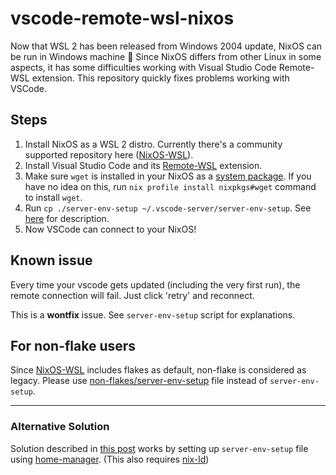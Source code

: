 # vscode-remote-wsl-nixos

Now that WSL 2 has been released from Windows 2004 update, NixOS can be run in Windows machine :tada: Since NixOS differs from other Linux in some aspects, it has some difficulties working with Visual Studio Code Remote-WSL extension. This repository quickly fixes problems working with VSCode.

## Steps

1. Install NixOS as a WSL 2 distro. Currently there's a community supported repository here ([NixOS-WSL](https://github.com/nix-community/NixOS-WSL)).
2. Install Visual Studio Code and its [Remote-WSL](https://marketplace.visualstudio.com/items?itemName=ms-vscode-remote.remote-wsl) extension.
3. Make sure `wget` is installed in your NixOS as a [system package](https://nixos.org/manual/nixos/stable/options#opt-environment.systemPackages). If you have no idea on this, run `nix profile install nixpkgs#wget` command to install `wget`.
4. Run `cp ./server-env-setup ~/.vscode-server/server-env-setup`. See [here](https://code.visualstudio.com/docs/remote/wsl#_advanced-environment-setup-script) for description.
5. Now VSCode can connect to your NixOS!

## Known issue

Every time your vscode gets updated (including the very first run), the remote connection will fail. Just click 'retry' and reconnect.

This is a **wontfix** issue. See `server-env-setup` script for explanations.

## For non-flake users

Since [NixOS-WSL](https://github.com/nix-community/NixOS-WSL) includes flakes as default, non-flake is considered as legacy.
Please use [non-flakes/server-env-setup](non-flakes/server-env-setup) file instead of `server-env-setup`.

---

### Alternative Solution

Solution described in [this post](https://discourse.nixos.org/t/vscode-remote-wsl-extension-works-on-nixos-without-patching-thanks-to-nix-ld/14615) works by setting up `server-env-setup` file using [home-manager](https://github.com/nix-community/home-manager). (This also requires [nix-ld](https://github.com/Mic92/nix-ld))
